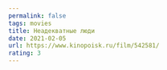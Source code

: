 ```yaml
---
permalink: false
tags: movies
title: Неадекватные люди
date: 2021-02-05
url: https://www.kinopoisk.ru/film/542581/
rating: 3
---
```

